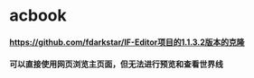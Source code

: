 # acbook
#### https://github.com/fdarkstar/IF-Editor项目的1.1.3.2版本的克隆
#### 可以直接使用网页浏览主页面，但无法进行预览和查看世界线

